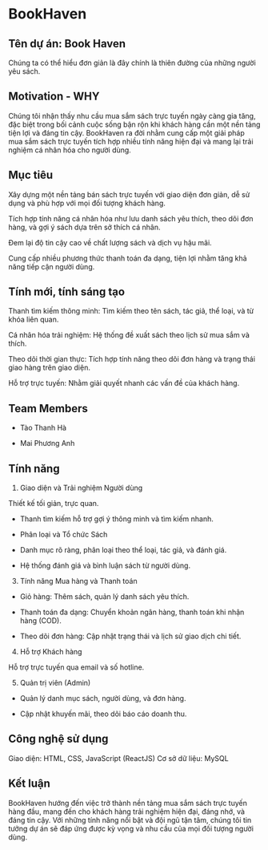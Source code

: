 # BookHaven

## Tên dự án: Book Haven

Chúng ta có thể hiểu đơn giản là đây chính là thiên đường của những người yêu sách.

## Motivation - WHY

Chúng tôi nhận thấy nhu cầu mua sắm sách trực tuyến ngày càng gia tăng, đặc biệt trong bối cảnh cuộc sống bận rộn khi khách hàng cần một nền tảng tiện lợi và đáng tin cậy. BookHaven ra đời nhằm cung cấp một giải pháp mua sắm sách trực tuyến tích hợp nhiều tính năng hiện đại và mang lại trải nghiệm cá nhân hóa cho người dùng.

## Mục tiêu

Xây dựng một nền tảng bán sách trực tuyến với giao diện đơn giản, dễ sử dụng và phù hợp với mọi đối tượng khách hàng.

Tích hợp tính năng cá nhân hóa như lưu danh sách yêu thích, theo dõi đơn hàng, và gợi ý sách dựa trên sở thích cá nhân.

Đem lại độ tin cậy cao về chất lượng sách và dịch vụ hậu mãi.

Cung cấp nhiều phương thức thanh toán đa dạng, tiện lợi nhằm tăng khả năng tiếp cận người dùng.

## Tính mới, tính sáng tạo

Thanh tìm kiếm thông minh: Tìm kiếm theo tên sách, tác giả, thể loại, và từ khóa liên quan.

Cá nhân hóa trải nghiệm: Hệ thống đề xuất sách theo lịch sử mua sắm và thích.

Theo dõi thời gian thực: Tích hợp tính năng theo dõi đơn hàng và trạng thái giao hàng trên giao diện.

Hỗ trợ trực tuyến: Nhằm giải quyết nhanh các vấn đề của khách hàng.

## Team Members

- Tào Thanh Hà

- Mai Phương Anh

## Tính năng

1. Giao diện và Trải nghiệm Người dùng

Thiết kế tối giản, trực quan.

- Thanh tìm kiếm hỗ trợ gợi ý thông minh và tìm kiếm nhanh.

- Phân loại và Tổ chức Sách

- Danh mục rõ ràng, phân loại theo thể loại, tác giả, và đánh giá.

- Hệ thống đánh giá và bình luận sách từ người dùng.

3. Tính năng Mua hàng và Thanh toán

- Giỏ hàng: Thêm sách, quản lý danh sách yêu thích.

- Thanh toán đa dạng: Chuyển khoản ngân hàng, thanh toán khi nhận hàng (COD).

- Theo dõi đơn hàng: Cập nhật trạng thái và lịch sử giao dịch chi tiết.

4. Hỗ trợ Khách hàng

Hỗ trợ trực tuyến qua email và số hotline.

5. Quản trị viên (Admin)

- Quản lý danh mục sách, người dùng, và đơn hàng.

-  Cập nhật khuyến mãi, theo dõi báo cáo doanh thu.

## Công nghệ sử dụng

Giao diện: HTML, CSS, JavaScript (ReactJS)
Cơ sở dữ liệu: MySQL

## Kết luận

BookHaven hướng đến việc trở thành nền tảng mua sắm sách trực tuyến hàng đầu, mang đến cho khách hàng trải nghiệm hiện đại, đáng nhớ, và đáng tin cậy. Với những tính năng nổi bật và đội ngũ tận tâm, chúng tôi tin tưởng dự án sẽ đáp ứng được kỳ vọng và nhu cầu của mọi đối tượng người dùng.
